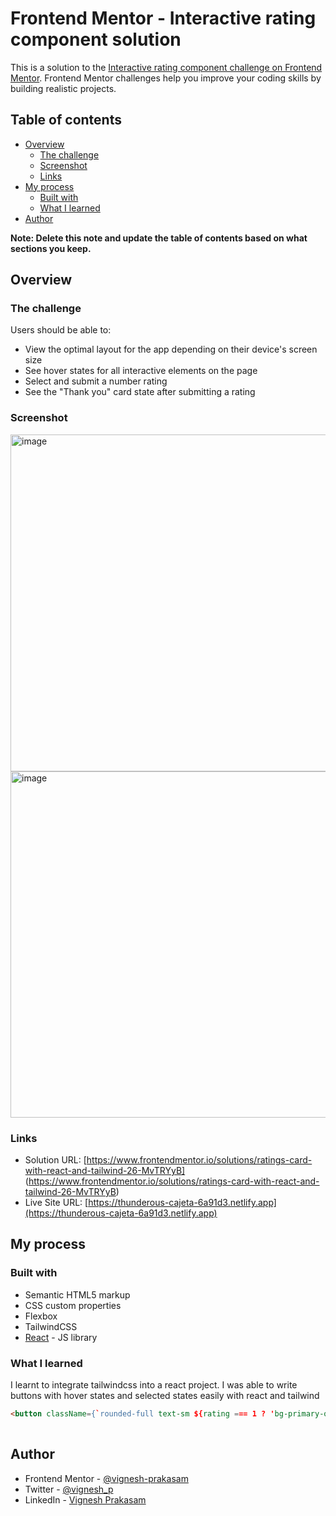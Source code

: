 # Frontend Mentor - Interactive rating component solution

This is a solution to the [Interactive rating component challenge on Frontend Mentor](https://www.frontendmentor.io/challenges/interactive-rating-component-koxpeBUmI). Frontend Mentor challenges help you improve your coding skills by building realistic projects. 

## Table of contents

- [Overview](#overview)
  - [The challenge](#the-challenge)
  - [Screenshot](#screenshot)
  - [Links](#links)
- [My process](#my-process)
  - [Built with](#built-with)
  - [What I learned](#what-i-learned)
- [Author](#author)


**Note: Delete this note and update the table of contents based on what sections you keep.**

## Overview

### The challenge

Users should be able to:

- View the optimal layout for the app depending on their device's screen size
- See hover states for all interactive elements on the page
- Select and submit a number rating
- See the "Thank you" card state after submitting a rating

### Screenshot
<img width="539" alt="image" src="https://github.com/user-attachments/assets/924e9526-c494-4224-94ab-baf0ff2e3b88">
<img width="554" alt="image" src="https://github.com/user-attachments/assets/c8380d61-40dc-4ea2-9e68-c0c9a901b9d0">


### Links

- Solution URL: [https://www.frontendmentor.io/solutions/ratings-card-with-react-and-tailwind-26-MvTRYyB] (https://www.frontendmentor.io/solutions/ratings-card-with-react-and-tailwind-26-MvTRYyB)
- Live Site URL: [https://thunderous-cajeta-6a91d3.netlify.app](https://thunderous-cajeta-6a91d3.netlify.app)

## My process

### Built with

- Semantic HTML5 markup
- CSS custom properties
- Flexbox
- TailwindCSS
- [React](https://reactjs.org/) - JS library


### What I learned

I learnt to integrate tailwindcss into a react project. I was able to write buttons with hover states and selected states easily with react and tailwind

```html
<button className={`rounded-full text-sm ${rating === 1 ? 'bg-primary-orange text-neutral-veryDarkBlue' : 'bg-gray-700 hover:bg-white text-white'}   w-12 h-12 p-3  hover:text-neutral-veryDarkBlue`} onClick={() => setRating(1)}>1</button>
    
```

## Author

- Frontend Mentor - [@vignesh-prakasam](https://www.frontendmentor.io/profile/vignesh-prakasam)
- Twitter - [@vignesh_p](https://www.twitter.com/vignesh_p)
- LinkedIn - [Vignesh Prakasam](https://www.linkedin.com/in/vprakasam/)



